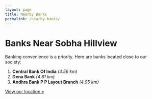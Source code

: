 ```yaml
---
layout: page
title: Nearby Banks
permalink: /nearby-banks/
---
```


# Banks Near Sobha Hillview

Banking convenience is a priority. Here are banks located close to our society:

1. **Central Bank Of India** *(4.56 km)*
2. **Dena Bank** *(4.81 km)*
3. **Andhra Bank P P Layout Branch** *(4.95 km)*

[View our location »](/location/)

